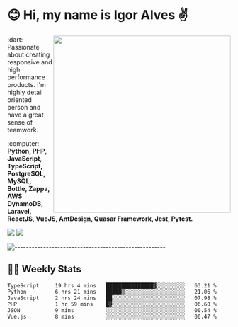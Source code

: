 # :blush: Hi, my name is Igor Alves :v:

<img src="https://github-readme-stats.vercel.app/api?username=iguit0&show_icons=true&include_all_commits=true&count_private=true&theme=dark" min-width="400px" max-width="400px" width="400px" align="right" />

<p align="left"> 
  :dart: Passionate about creating responsive and high performance products.
  I'm highly detail oriented person and have a great sense of teamwork.
</p>

<p align="left">
  :computer: <strong>Python, PHP, JavaScript, TypeScript, PostgreSQL, MySQL, Bottle, Zappa, AWS DynamoDB, Laravel, ReactJS, VueJS, AntDesign, Quasar Framework, Jest, Pytest.</strong>
</p>

<p align="left">
  <a href="https://www.linkedin.com/in/igor-lucio-alves" target="_blank" rel="noopener noreferrer" alt="LinkedIn">
  <img src="https://img.shields.io/badge/LinkedIn-0077B5?style=for-the-badge&logo=linkedin&logoColor=white" /></a>

  <a href="https://t.me/iguit0" target="_blank" rel="noopener noreferrer" alt="Telegram">
  <img src="https://img.shields.io/badge/Telegram-2CA5E0?style=for-the-badge&logo=telegram&logoColor=white" /></a>
</p>

![-----------------------------------------------------](https://raw.githubusercontent.com/andreasbm/readme/master/assets/lines/aqua.png)

## :man_technologist: Weekly Stats
<!--START_SECTION:waka-->

```text
TypeScript     19 hrs 4 mins   ███████████████▓░░░░░░░░░   63.21 %
Python         6 hrs 21 mins   █████▒░░░░░░░░░░░░░░░░░░░   21.06 %
JavaScript     2 hrs 24 mins   ██░░░░░░░░░░░░░░░░░░░░░░░   07.98 %
PHP            1 hr 59 mins    █▓░░░░░░░░░░░░░░░░░░░░░░░   06.60 %
JSON           9 mins          ░░░░░░░░░░░░░░░░░░░░░░░░░   00.54 %
Vue.js         8 mins          ░░░░░░░░░░░░░░░░░░░░░░░░░   00.47 %
```

<!--END_SECTION:waka-->
